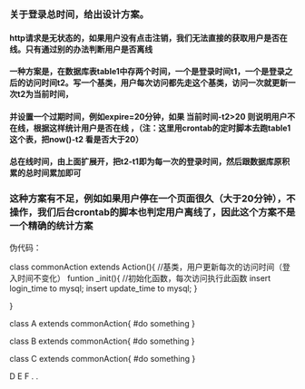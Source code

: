 <h3>关于登录总时间，给出设计方案。</h3>
<h4>http请求是无状态的，如果用户没有点击注销，我们无法直接的获取用户是否在线。只有通过别的办法判断用户是否离线</h4>
<h4>一种方案是，在数据库表table1中存两个时间，一个是登录时间t1，一个是登录之后的访问时间t2。写一个基类，用户每次访问都先走这个基类，访问一次就更新一次t2为当前时间，</h4>
<h4>并设置一个过期时间，例如expire=20分钟，如果  当前时间-t2>20  则说明用户不在线，根据这样统计用户是否在线 ，（注：这里用crontab的定时脚本去跑table1这个表，把now()-t2 看是否大于20）</h4>
<h4>总在线时间，由上面扩展开，把t2-t1即为每一次的登录时间，然后跟数据库原积累的总时间累加即可</h4>

<h3>这种方案有不足，例如如果用户停在一个页面很久（大于20分钟），不操作，我们后台crontab的脚本也判定用户离线了，因此这个方案不是一个精确的统计方案</h3>

伪代码：
  
class commonAction extends Action(){   //基类，用户更新每次的访问时间（登入时间不变化）
  funtion _init(){   //初始化函数，每次访问执行此函数
    insert login_time to mysql;
    insert update_time to mysql;
  }
  
  
}

class A extends commonAction{
  #do something
}

class B extends commonAction{
  #do something
}

class C extends commonAction{
  #do something
}

D E F 
.
.
    
